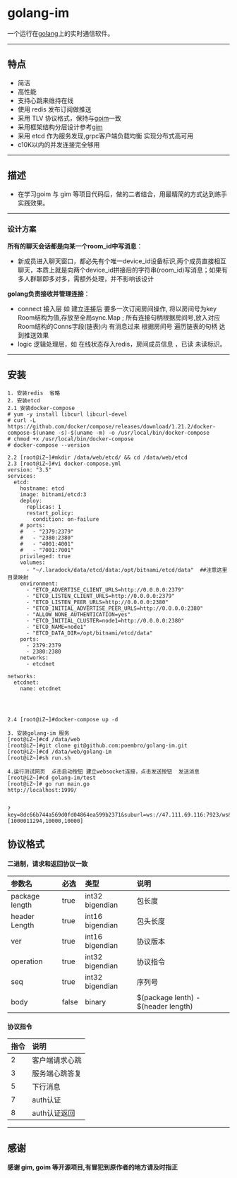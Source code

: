 # golang-im  
一个运行在[golang](#)上的实时通信软件。

---

## 特点
- 简洁
- 高性能
- 支持心跳来维持在线
- 使用 redis 发布订阅做推送
- 采用 TLV 协议格式，保持与[goim](https://github.com/Terry-Mao/goim)一致
- 采用框架结构分层设计参考[gim](https://github.com/alberliu/gim)
- 采用 etcd 作为服务发现,grpc客户端负载均衡 实现分布式高可用
- c10K以内的并发连接完全够用


---

## 描述
- 在学习goim 与 gim 等项目代码后，做的二者结合，用最精简的方式达到练手实践效果。 



---

### 设计方案
**所有的聊天会话都是向某一个room_id中写消息**：
- 新成员进入聊天窗口，都必先有个唯一device_id设备标识,两个成员直接相互聊天，本质上就是向两个device_id拼接后的字符串(room_id)写消息；如果有多人群聊即多对多，需额外处理，并不影响该设计


**golang负责接收并管理连接**：
- connect 接入层 如  建立连接后 要多一次订阅房间操作,  将以房间号为key  Room结构为值,存放至全局sync.Map ; 所有连接句柄根据房间号,放入对应Room结构的Conns字段(链表)内  有消息过来 根据房间号 遍历链表的句柄 达到推送效果
- logic   逻辑处理层，如 在线状态存入redis，房间成员信息 ，已读 未读标识。

---

## 安装
``` 
1. 安装redis  省略
2. 安装etcd 
2.1 安装docker-compose 
# yum -y install libcurl libcurl-devel
# curl -L https://github.com/docker/compose/releases/download/1.21.2/docker-compose-$(uname -s)-$(uname -m) -o /usr/local/bin/docker-compose
# chmod +x /usr/local/bin/docker-compose
# docker-compose --version

2.2 [root@iZ~]#mkdir /data/web/etcd/ && cd /data/web/etcd
2.3 [root@iZ~]#vi docker-compose.yml
version: "3.5"
services:
  etcd:
    hostname: etcd
    image: bitnami/etcd:3
    deploy:
      replicas: 1
      restart_policy:
        condition: on-failure
    # ports:
    #   - "2379:2379"
    #   - "2380:2380"
    #   - "4001:4001"
    #   - "7001:7001"
    privileged: true
    volumes:
      - "~/.laradock/data/etcd/data:/opt/bitnami/etcd/data"  ##注意这里目录映射
    environment:
      - "ETCD_ADVERTISE_CLIENT_URLS=http://0.0.0.0:2379"
      - "ETCD_LISTEN_CLIENT_URLS=http://0.0.0.0:2379"
      - "ETCD_LISTEN_PEER_URLS=http://0.0.0.0:2380"
      - "ETCD_INITIAL_ADVERTISE_PEER_URLS=http://0.0.0.0:2380"
      - "ALLOW_NONE_AUTHENTICATION=yes"
      - "ETCD_INITIAL_CLUSTER=node1=http://0.0.0.0:2380"
      - "ETCD_NAME=node1"
      - "ETCD_DATA_DIR=/opt/bitnami/etcd/data"
    ports:
      - 2379:2379
      - 2380:2380
    networks:
      - etcdnet

networks:
  etcdnet:
    name: etcdnet




2.4 [root@iZ~]#docker-compose up -d 

3. 安装golang-im 服务
[root@iZ~]#cd /data/web
[root@iZ~]#git clone git@github.com:poembro/golang-im.git 
[root@iZ~]#cd /data/web/golang-im
[root@iZ~]#sh run.sh

4.运行测试网页  点击启动按钮 建立websocket连接，点击发送按钮  发送消息
[root@iZ~]#cd golang-im/test
[root@iZ~]# go run main.go
http://localhost:1999/


?key=8dc66b744a569d0fd04864ea599b2371&suburl=ws://47.111.69.116:7923/ws&pushurl=https://kefu.youuue.com/open/push&platform=web&referer=http://m.youuue.com/&shop_name=aaaaaaa&refer=&mid=11294&nickname=1117696644&shop_face=https://gamecat.youuue.com/default.jpg&room_id=live://1000011294&face=https://gamecat.youuue.com/default.jpg&shop_id=10000&accepts=[1000011294,10000,10000]

``` 





## 协议格式  
#### 二进制，请求和返回协议一致 
| 参数名     | 必选  | 类型 | 说明       |
| :-----     | :---  | :--- | :---       |
| package length        | true  | int32 bigendian | 包长度 |
| header Length         | true  | int16 bigendian    | 包头长度 |
| ver        | true  | int16 bigendian    | 协议版本 |
| operation          | true | int32 bigendian | 协议指令 |
| seq         | true | int32 bigendian | 序列号 |
| body         | false | binary | $(package lenth) - $(header length) |


#### 协议指令
| 指令     | 说明  | 
| :-----     | :---  |
| 2 | 客户端请求心跳 |
| 3 | 服务端心跳答复 |
| 5 | 下行消息 |
| 7 | auth认证 |
| 8 | auth认证返回 |


---
 
## 感谢

#### 感谢 gim, goim 等开源项目,有冒犯到原作者的地方请及时指正